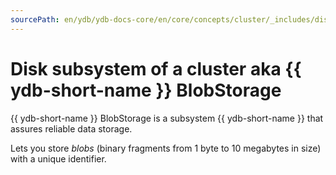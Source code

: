```yaml
---
sourcePath: en/ydb/ydb-docs-core/en/core/concepts/cluster/_includes/distributed_storage/intro.md
---
```

# Disk subsystem of a cluster aka {{ ydb-short-name }} BlobStorage

{{ ydb-short-name }} BlobStorage is a subsystem {{ ydb-short-name }} that assures reliable data storage.

Lets you store *blobs* (binary fragments from 1 byte to 10 megabytes in size) with a unique identifier.


